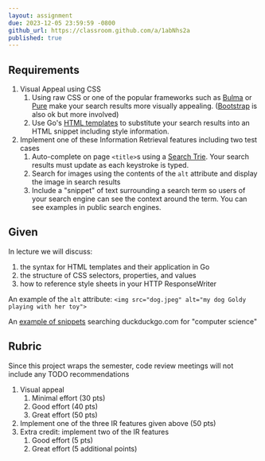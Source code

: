 ```yaml
---
layout: assignment
due: 2023-12-05 23:59:59 -0800
github_url: https://classroom.github.com/a/1abNhs2a
published: true
---
```


## Requirements

1. Visual Appeal using CSS
    1. Using raw CSS or one of the popular frameworks such as [Bulma](https://bulma.io/) or [Pure](https://purecss.io/) make your search results more visually appealing. ([Bootstrap](https://getbootstrap.com/) is also ok but more involved)
    1. Use Go's [HTML templates](https://pkg.go.dev/html/template) to substitute your search results into an HTML snippet including style information.
1. Implement one of these Information Retrieval features including two test cases
    1. Auto-complete on page `<title>`s using a [Search Trie](https://en.wikipedia.org/wiki/Trie). Your search results must update as each keystroke is typed.
    1. Search for images using the contents of the `alt` attribute and display the image in search results
    1. Include a "snippet" of text surrounding a search term so users of your search engine can see the context around the term. You can see examples in public search engines.

## Given

In lecture we will discuss:
1. the syntax for HTML templates and their application in Go
1. the structure of CSS selectors, properties, and values
1. how to reference style sheets in your HTTP ResponseWriter

An example of the `alt` attribute: `<img src="dog.jpeg" alt="my dog Goldy playing with her toy">`

An [example of snippets](https://duckduckgo.com/?t=h_&q=computer+science&ia=web) searching duckduckgo.com for "computer science"

## Rubric

Since this project wraps the semester, code review meetings will not include any TODO recommendations

1. Visual appeal
    1. Minimal effort (30 pts)
    1. Good effort (40 pts)
    1. Great effort (50 pts)
1. Implement one of the three IR features given above (50 pts)
1. Extra credit: implement two of the IR features
    1. Good effort (5 pts)
    1. Great effort (5 additional points)
